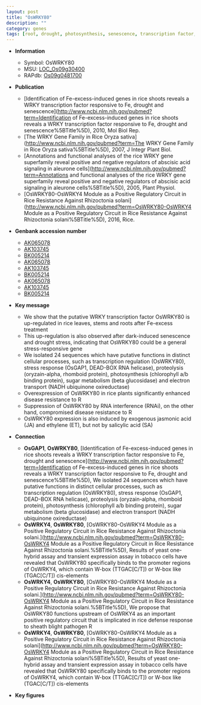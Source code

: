 ```yaml
---
layout: post
title: "OsWRKY80"
description: ""
category: genes
tags: [root, drought, photosynthesis, senescence, transcription factor, stem, resistance, ethylene, disease, salicylic acid, disease resistance, jasmonic, jasmonic acid]
---
```


* **Information**  
    + Symbol: OsWRKY80  
    + MSU: [LOC_Os09g30400](http://rice.plantbiology.msu.edu/cgi-bin/ORF_infopage.cgi?orf=LOC_Os09g30400)  
    + RAPdb: [Os09g0481700](http://rapdb.dna.affrc.go.jp/viewer/gbrowse_details/irgsp1?name=Os09g0481700)  

* **Publication**  
    + [Identification of Fe-excess-induced genes in rice shoots reveals a WRKY transcription factor responsive to Fe, drought and senescence](http://www.ncbi.nlm.nih.gov/pubmed?term=Identification of Fe-excess-induced genes in rice shoots reveals a WRKY transcription factor responsive to Fe, drought and senescence%5BTitle%5D), 2010, Mol Biol Rep.
    + [The WRKY Gene Family in Rice Oryza sativa](http://www.ncbi.nlm.nih.gov/pubmed?term=The WRKY Gene Family in Rice Oryza sativa%5BTitle%5D), 2007, J Integr Plant Biol.
    + [Annotations and functional analyses of the rice WRKY gene superfamily reveal positive and negative regulators of abscisic acid signaling in aleurone cells](http://www.ncbi.nlm.nih.gov/pubmed?term=Annotations and functional analyses of the rice WRKY gene superfamily reveal positive and negative regulators of abscisic acid signaling in aleurone cells%5BTitle%5D), 2005, Plant Physiol.
    + [OsWRKY80-OsWRKY4 Module as a Positive Regulatory Circuit in Rice Resistance Against Rhizoctonia solani](http://www.ncbi.nlm.nih.gov/pubmed?term=OsWRKY80-OsWRKY4 Module as a Positive Regulatory Circuit in Rice Resistance Against Rhizoctonia solani%5BTitle%5D), 2016, Rice.

* **Genbank accession number**  
    + [AK065078](http://www.ncbi.nlm.nih.gov/nuccore/AK065078)
    + [AK103745](http://www.ncbi.nlm.nih.gov/nuccore/AK103745)
    + [BK005214](http://www.ncbi.nlm.nih.gov/nuccore/BK005214)
    + [AK065078](http://www.ncbi.nlm.nih.gov/nuccore/AK065078)
    + [AK103745](http://www.ncbi.nlm.nih.gov/nuccore/AK103745)
    + [BK005214](http://www.ncbi.nlm.nih.gov/nuccore/BK005214)
    + [AK065078](http://www.ncbi.nlm.nih.gov/nuccore/AK065078)
    + [AK103745](http://www.ncbi.nlm.nih.gov/nuccore/AK103745)
    + [BK005214](http://www.ncbi.nlm.nih.gov/nuccore/BK005214)

* **Key message**  
    + We show that the putative WRKY transcription factor OsWRKY80 is up-regulated in rice leaves, stems and roots after Fe-excess treatment
    + This up-regulation is also observed after dark-induced senescence and drought stress, indicating that OsWRKY80 could be a general stress-responsive gene
    + We isolated 24 sequences which have putative functions in distinct cellular processes, such as transcription regulation (OsWRKY80), stress response (OsGAP1, DEAD-BOX RNA helicase), proteolysis (oryzain-alpha, rhomboid protein), photosynthesis (chlorophyll a/b binding protein), sugar metabolism (beta glucosidase) and electron transport (NADH ubiquinone oxireductase)
    + Overexpression of OsWRKY80 in rice plants significantly enhanced disease resistance to R
    + Suppression of OsWRKY80 by RNA interference (RNAi), on the other hand, compromised disease resistance to R
    + OsWRKY80 expression is also induced by exogenous jasmonic acid (JA) and ethylene (ET), but not by salicylic acid (SA)

* **Connection**  
    + __OsGAP1__, __OsWRKY80__, [Identification of Fe-excess-induced genes in rice shoots reveals a WRKY transcription factor responsive to Fe, drought and senescence](http://www.ncbi.nlm.nih.gov/pubmed?term=Identification of Fe-excess-induced genes in rice shoots reveals a WRKY transcription factor responsive to Fe, drought and senescence%5BTitle%5D), We isolated 24 sequences which have putative functions in distinct cellular processes, such as transcription regulation (OsWRKY80), stress response (OsGAP1, DEAD-BOX RNA helicase), proteolysis (oryzain-alpha, rhomboid protein), photosynthesis (chlorophyll a/b binding protein), sugar metabolism (beta glucosidase) and electron transport (NADH ubiquinone oxireductase)
    + __OsWRKY4__, __OsWRKY80__, [OsWRKY80-OsWRKY4 Module as a Positive Regulatory Circuit in Rice Resistance Against Rhizoctonia solani.](http://www.ncbi.nlm.nih.gov/pubmed?term=OsWRKY80-OsWRKY4 Module as a Positive Regulatory Circuit in Rice Resistance Against Rhizoctonia solani.%5BTitle%5D), Results of yeast one-hybrid assay and transient expression assay in tobacco cells have revealed that OsWRKY80 specifically binds to the promoter regions of OsWRKY4, which contain W-box (TTGAC[C/T]) or W-box like (TGAC[C/T]) cis-elements
    + __OsWRKY4__, __OsWRKY80__, [OsWRKY80-OsWRKY4 Module as a Positive Regulatory Circuit in Rice Resistance Against Rhizoctonia solani.](http://www.ncbi.nlm.nih.gov/pubmed?term=OsWRKY80-OsWRKY4 Module as a Positive Regulatory Circuit in Rice Resistance Against Rhizoctonia solani.%5BTitle%5D), We propose that OsWRKY80 functions upstream of OsWRKY4 as an important positive regulatory circuit that is implicated in rice defense response to sheath blight pathogen R
    + __OsWRKY4__, __OsWRKY80__, [OsWRKY80-OsWRKY4 Module as a Positive Regulatory Circuit in Rice Resistance Against Rhizoctonia solani](http://www.ncbi.nlm.nih.gov/pubmed?term=OsWRKY80-OsWRKY4 Module as a Positive Regulatory Circuit in Rice Resistance Against Rhizoctonia solani%5BTitle%5D), Results of yeast one-hybrid assay and transient expression assay in tobacco cells have revealed that OsWRKY80 specifically binds to the promoter regions of OsWRKY4, which contain W-box (TTGAC[C/T]) or W-box like (TGAC[C/T]) cis-elements

* **Key figures**  


